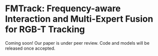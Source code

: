

# FMTrack: Frequency-aware Interaction and Multi-Expert Fusion for RGB-T Tracking

Coming soon!
Our paper is under peer review. Code and models will be released once accepted.


